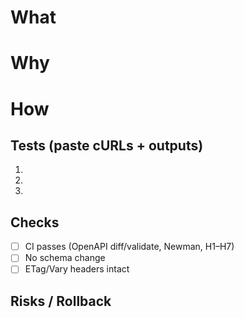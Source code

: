 # What
# Why
# How

## Tests (paste cURLs + outputs)
1)
2)
3)

## Checks
- [ ] CI passes (OpenAPI diff/validate, Newman, H1–H7)
- [ ] No schema change
- [ ] ETag/Vary headers intact

## Risks / Rollback